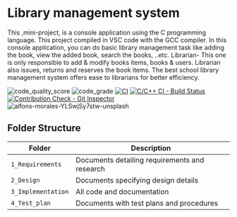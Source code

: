 # Library management system

This ,mini-project, is a console application using the C programming language. This project compiled in VSC code with the GCC compiler. In this console application, you can do basic library management task like adding the book, view the added book, search the books, ..etc.
Librarian- This one is only responsible to add & modify books items, books & users. Librarian also issues, returns and reserves the book items. The best school library management system offers ease to librarians for better efficiency.



![code_quality_score](https://www.code-inspector.com/project/28135/score/svg)
![code_grade](https://www.code-inspector.com/project/28135/status/svg)
[![CI](https://github.com/pratikshagosavi24/STEPIN-miniproject/actions/workflows/main.yml/badge.svg)](https://github.com/pratikshagosavi24/STEPIN-miniproject/actions/workflows/main.yml)
[![C/C++ CI - Build Status](https://github.com/pratikshagosavi24/STEPIN-miniproject/actions/workflows/c-cpp.yml/badge.svg)](https://github.com/pratikshagosavi24/STEPIN-miniproject/actions/workflows/c-cpp.yml)
[![Contribution Check - Git Inspector](https://github.com/pratikshagosavi24/STEPIN-miniproject/actions/workflows/gitinspector.yml/badge.svg)](https://github.com/pratikshagosavi24/STEPIN-miniproject/actions/workflows/gitinspector.yml)
![alfons-morales-YLSwjSy7stw-unsplash](https://user-images.githubusercontent.com/61780164/114907664-ef97eb00-9e38-11eb-89d6-d92a66d32046.jpg)


## Folder Structure
Folder             | Description
-------------------| -----------------------------------------
`1_Requirements`   | Documents detailing requirements and research
`2_Design`         | Documents specifying design details
`3_Implementation` | All code and documentation
`4_Test_plan`      | Documents with test plans and procedures
